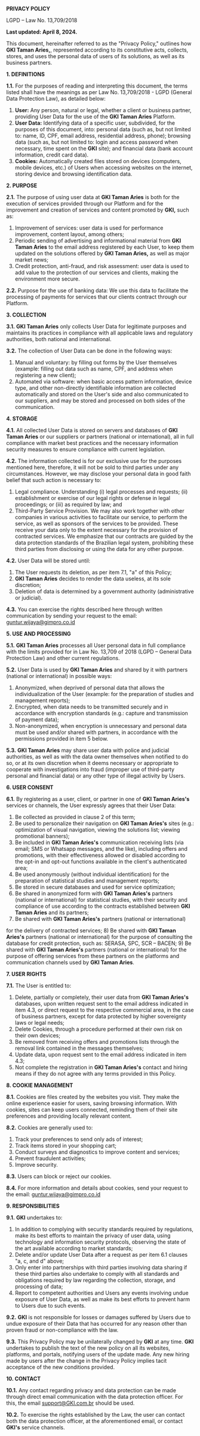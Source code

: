 **PRIVACY POLICY**

LGPD – Law No. 13,709/2018

**Last updated: April 8, 2024.**

This document, hereinafter referred to as the "Privacy Policy," outlines how **GKI Taman Aries,**, represented according to its constitutive acts, collects, stores, and uses the personal data of users of its solutions, as well as its business partners.

**1. DEFINITIONS**

**1.1.** For the purposes of reading and interpreting this document, the terms listed shall have the meanings as per Law No. 13,709/2018 - LGPD (General Data Protection Law), as detailed below:

1) **User:** Any person, natural or legal, whether a client or business partner, providing User Data for the use of the **GKI Taman Aries** Platform.
2) **User Data:** Identifying data of a specific user, subdivided, for the purposes of this document, into: personal data (such as, but not limited to: name, ID, CPF, email address, residential address, phone); browsing data (such as, but not limited to: login and access password when necessary, time spent on the **GKI** site); and financial data (bank account information, credit card data).
3) **Cookies:** Automatically created files stored on devices (computers, mobile devices, etc.) of Users when accessing websites on the internet, storing device and browsing identification data.

**2. PURPOSE**

**2.1.** The purpose of using user data at **GKI Taman Aries** is both for the execution of services provided through our Platform and for the improvement and creation of services and content promoted by **GKI,** such as:

1) Improvement of services: user data is used for performance improvement, content layout, among others;
2) Periodic sending of advertising and informational material from **GKI Taman Aries** to the email address registered by each User, to keep them updated on the solutions offered by **GKI Taman Aries,** as well as major market news;
3) Credit protection, anti-fraud, and risk assessment: user data is used to add value to the protection of our services and clients, making the environment more secure.

**2.2.** Purpose for the use of banking data: We use this data to facilitate the processing of payments for services that our clients contract through our Platform.

**3. COLLECTION**

**3.1.** **GKI Taman Aries** only collects User Data for legitimate purposes and maintains its practices in compliance with all applicable laws and regulatory authorities, both national and international.

**3.2.** The collection of User Data can be done in the following ways:

1) Manual and voluntary: by filling out forms by the User themselves (example: filling out data such as name, CPF, and address when registering a new client);
2) Automated via software: when basic access pattern information, device type, and other non-directly identifiable information are collected automatically and stored on the User's side and also communicated to our suppliers, and may be stored and processed on both sides of the communication.

**4. STORAGE**

**4.1.** All collected User Data is stored on servers and databases of **GKI Taman Aries** or our suppliers or partners (national or international), all in full compliance with market best practices and the necessary information security measures to ensure compliance with current legislation.

**4.2.** The information collected is for our exclusive use for the purposes mentioned here, therefore, it will not be sold to third parties under any circumstances. However, we may disclose your personal data in good faith belief that such action is necessary to:

1) Legal compliance. Understanding (i) legal processes and requests; (ii) establishment or exercise of our legal rights or defense in legal proceedings; or (iii) as required by law; and
2) Third-Party Service Provision. We may also work together with other companies in various activities to facilitate our service, to perform the service, as well as sponsors of the services to be provided. These receive your data only to the extent necessary for the provision of contracted services. We emphasize that our contracts are guided by the data protection standards of the Brazilian legal system, prohibiting these third parties from disclosing or using the data for any other purpose.

**4.2.** User Data will be stored until:

1) The User requests its deletion, as per item 7.1, "a" of this Policy;
2) **GKI Taman Aries** decides to render the data useless, at its sole discretion;
3) Deletion of data is determined by a government authority (administrative or judicial).

**4.3.** You can exercise the rights described here through written communication by sending your request to the email: guntur.wijaya@gimpro.co.id

**5. USE AND PROCESSING**

**5.1.** **GKI Taman Aries** processes all User personal data in full compliance with the limits provided for in Law No. 13,709 of 2018 (LGPD – General Data Protection Law) and other current regulations.

**5.2.** User Data is used by **GKI Taman Aries** and shared by it with partners (national or international) in possible ways:

1) Anonymized, when deprived of personal data that allows the individualization of the User (example: for the preparation of studies and management reports);
2) Encrypted, when data needs to be transmitted securely and in accordance with encryption standards (e.g.: capture and transmission of payment data);
3) Non-anonymized, when encryption is unnecessary and personal data must be used and/or shared with partners, in accordance with the permissions provided in item 5 below.

**5.3.** **GKI Taman Aries** may share user data with police and judicial authorities, as well as with the data owner themselves when notified to do so, or at its own discretion when it deems necessary or appropriate to cooperate with investigations into fraud (improper use of third-party personal and financial data) or any other type of illegal activity by Users.

**6. USER CONSENT**

**6.1.** By registering as a user, client, or partner in one of **GKI Taman Aries's** services or channels, the User expressly agrees that their User Data:

1) Be collected as provided in clause 2 of this term;
2) Be used to personalize their navigation on **GKI Taman Aries's** sites (e.g.: optimization of visual navigation, viewing the solutions list; viewing promotional banners);
3) Be included in **GKI Taman Aries's** communication receiving lists (via email; SMS or Whatsapp messages, and the like), including offers and promotions, with their effectiveness allowed or disabled according to the opt-in and opt-out functions available in the client's authenticated area;
4) Be used anonymously (without individual identification) for the preparation of statistical studies and management reports;
5) Be stored in secure databases and used for service optimization;
6) Be shared in anonymized form with **GKI Taman Aries's** partners (national or international) for statistical studies, with their security and compliance of use according to the contracts established between **GKI Taman Aries** and its partners;
7) Be shared with **GKI Taman Aries's** partners (national or international)

 for the delivery of contracted services;
8) Be shared with **GKI Taman Aries's** partners (national or international) for the purpose of consulting the database for credit protection, such as: SERASA, SPC, SCR – BACEN;
9) Be shared with **GKI Taman Aries's** partners (national or international) for the purpose of offering services from these partners on the platforms and communication channels used by **GKI Taman Aries**.

**7. USER RIGHTS**

**7.1.** The User is entitled to:

1) Delete, partially or completely, their user data from **GKI Taman Aries's** databases, upon written request sent to the email address indicated in item 4.3, or direct request to the respective commercial area, in the case of business partners, except for data protected by higher sovereignty laws or legal needs;
2) Delete Cookies, through a procedure performed at their own risk on their own devices;
3) Be removed from receiving offers and promotions lists through the removal link contained in the messages themselves;
4) Update data, upon request sent to the email address indicated in item 4.3;
5) Not complete the registration in **GKI Taman Aries's** contact and hiring means if they do not agree with any terms provided in this Policy.

**8. COOKIE MANAGEMENT**

**8.1.** Cookies are files created by the websites you visit. They make the online experience easier for users, saving browsing information. With cookies, sites can keep users connected, reminding them of their site preferences and providing locally relevant content.

**8.2.** Cookies are generally used to:

1) Track your preferences to send only ads of interest;
2) Track items stored in your shopping cart;
3) Conduct surveys and diagnostics to improve content and services;
4) Prevent fraudulent activities;
5) Improve security.

**8.3.** Users can block or reject our cookies.

**8.4.** For more information and details about cookies, send your request to the email: guntur.wijaya@gimpro.co.id

**9. RESPONSIBILITIES**

**9.1.** **GKI** undertakes to:

1) In addition to complying with security standards required by regulations, make its best efforts to maintain the privacy of user data, using technology and information security protocols, observing the state of the art available according to market standards;
2) Delete and/or update User Data after a request as per item 6.1 clauses "a, c, and d" above;
3) Only enter into partnerships with third parties involving data sharing if these third parties also undertake to comply with all standards and obligations required by law regarding the collection, storage, and processing of data;
4) Report to competent authorities and Users any events involving undue exposure of User Data, as well as make its best efforts to prevent harm to Users due to such events.

**9.2.** **GKI** is not responsible for losses or damages suffered by Users due to undue exposure of their Data that has occurred for any reason other than proven fraud or non-compliance with the law.

**9.3.** This Privacy Policy may be unilaterally changed by **GKI** at any time. **GKI** undertakes to publish the text of the new policy on all its websites, platforms, and portals, notifying users of the update made. Any new hiring made by users after the change in the Privacy Policy implies tacit acceptance of the new conditions provided.

**10. CONTACT**

**10.1.** Any contact regarding privacy and data protection can be made through direct email communication with the data protection officer. For this, the email support@GKI.com.br should be used.

**10.2.** To exercise the rights established by the Law, the user can contact both the data protection officer, at the aforementioned email, or contact **GKI's** service channels.

